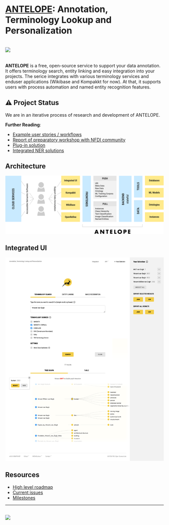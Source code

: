 # [ANTELOPE](https://service.tib.eu/annotation/): Annotation, Terminology Lookup and Personalization

<br>
<a href="https://service.tib.eu/annotation/" target="_blank">
  <img src="https://gitlab.com/nfdi4culture/ta5-knowledge-graph/annotation-service/-/raw/main/implementation/src/main/webapp/content/images/logo_antelope.png?ref_type=heads" width="300">
</a>
<br><br>

**ANTELOPE** is a free, open-source service to support your data annotation. It offers terminology search, entity linking and easy integration into your projects. The serice integrates with various terminology services and enduser applications (Wikibase and Kompakkt for now). At that, it supports users with process automation and named entity recognition features.

## ⚠️ Project Status

We are in an iterative process of research and development of ANTELOPE.

**Further Reading**:

- [Example user stories / workflows](https://miro.com/app/board/uXjVOn6frZY=/)
- [Report of preparatory workshop with NFDI community](https://zenodo.org/record/7100818)
- [Plug-in solution](https://youtu.be/FvU6O23Ozyc)
- [Integrated NER solutions](https://semlab.io/howto/selavy_alpha)

## Architecture

<img alt="Figure of fundamental architecture" src="./readme/antelope-architecture.png" width="700">

## Integrated UI

<img alt="Screenshot of integrated UI" src="./readme/antelope-screenshot.png" width="700">

## Resources

- [High level roadmap](https://docs.google.com/spreadsheets/d/1aCI6LHKs70q2vynO-L1MyRJqbS7IpzHY1dtj4lMIkqY/edit?usp=sharing)
- [Current issues](https://gitlab.com/nfdi4culture/ta5-knowledge-graph/annotation-service/-/issues)
- [Milestones](https://gitlab.com/nfdi4culture/ta5-knowledge-graph/annotation-service/-/milestones)

---

<br>
<a href="https://www.tib.eu/en/" target="_blank">
  <img src="https://www.tib.eu/typo3conf/ext/tib_tmpl_bootstrap/Resources/Public/gfx/logos/tib-full-en.svg" height="35">
</a>